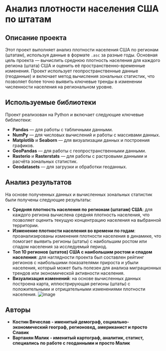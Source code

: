 # Анализ плотности населения США по штатам

## Описание проекта

Этот проект выполняет анализ плотности населения США по регионам (штатам), используя данные в формате `.asc` за разные годы. Основная цель проекта — вычислить среднюю плотность населения для каждого региона (штата) США и оценить её пространственно-временные изменения. Проект использует геопространственные данные (геоданные) и включает метод вычисления зональных статистик, что позволяет более точно выявить ключевые тренды в изменении численности населения на региональном уровне.

## Используемые библиотеки

Проект реализован на Python и включает следующие ключевые библиотеки:

- **Pandas** — для работы с табличными данными.
- **NumPy** — для числовых вычислений и работы с массивами данных.
- **Matplotlib** и **Seaborn** — для визуализации данных и построения графиков.
- **GeoPandas** — для работы с геопространственными данными.
- **Rasterio** и **Rasterstats** — для работы с растровыми данными и расчёта зональных статистик.
- **Geodatasets** — для загрузки и обработки геоданных.

## Анализ результатов

На основе полученных данных и вычисленных зональных статистик были получены следующие результаты:

- **Средняя плотность населения по регионам (штатам) США**: для каждого региона вычислена средняя плотность населения, что позволяет оценить текущую концентрацию населения на выбранной территории.
- **Изменение плотности населения во времени по годам**: проанализированы изменения плотности населения в динамике, что помогает выявить регионы (штаты) с наибольшим ростом или спадом населения за исследуемый период.
- **Топ 10 регионов (штатов) США с наибольшим ростом и спадом населения**: для наглядности проекта был составлен рейтинг регионов с наибольшими показателями прироста и убыли населения, который может быть полезен для анализа миграционных трендов или экономической активности населения.
- **Визуализация изменений**: на основе вычисленных данных построена карта, иллюстрирующая регионы (штаты) с положительными и отрицательными изменениями плотности населения.
![image](https://github.com/user-attachments/assets/7e1ca0e5-bb83-4ab1-9c47-bfc5e0203148)


## Авторы

- **Костин Вячеслав - именитый демограф, социально-экономический географ, регионовед, американист и просто Славик**
- **Вартанян Малик - именитый картограф, аналитик, статист, специались по работе с геоданными и просто Малик**

